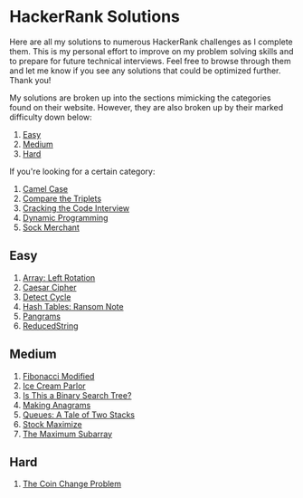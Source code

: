 # HackerRank Solutions
Here are all my solutions to numerous HackerRank challenges as I complete them. This is my personal effort to improve on my problem solving skills and to prepare for future technical interviews. Feel free to browse through them and let me know if you see any solutions that could be optimized further. Thank you!

My solutions are broken up into the sections mimicking the categories found on their website. However, they are also broken up by their marked difficulty down below:

1. [Easy](#easy)
2. [Medium](#medium)
3. [Hard](#hard)

If you're looking for a certain category:

1. [Camel Case](./Strings/CamelCase.java)
2. [Compare the Triplets](./Warmup/CompareTheTriplets.java)
3. [Cracking the Code Interview](./CrackingtheCodeInterview/)
4. [Dynamic Programming](./DynamicProgramming/)
5. [Sock Merchant](./Implementations/SockMerchant.java)

## Easy
1. [Array: Left Rotation](./CrackingtheCodeInterview/ArrayLeftRotation.java)
2. [Caesar Cipher](./Strings/CaesarCipher.java)
3. [Detect Cycle](./CrackingtheCodeInterview/DetectCycle.java)
4. [Hash Tables: Ransom Note](./CrackingtheCodeInterview/RansomNote.java)
5. [Pangrams](./Strings/Pangrams.java)
6. [ReducedString](./Strings/ReducedString.java)

## Medium
1. [Fibonacci Modified](./DynamicProgramming/FibonacciModified.java)
2. [Ice Cream Parlor](./CrackingtheCodeInterview/IceCreamParlor.java)
3. [Is This a Binary Search Tree?](./CrackingtheCodeInterview/IsThisBST.java)
4. [Making Anagrams](./CrackingtheCodeInterview/MakingAnagrams.java)
5. [Queues: A Tale of Two Stacks](./CrackingtheCodeInterview/QueueAsTwoStacks.java)
6. [Stock Maximize](./DynamicProgramming/StockMaximize.java)
7. [The Maximum Subarray](./DynamicProgramming/TheMaximumSubarray.java)

## Hard
1. [The Coin Change Problem](./DynamicProgramming/CoinChange.java)
